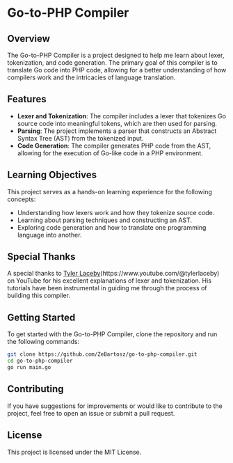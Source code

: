 # Go-to-PHP Compiler

## Overview

The Go-to-PHP Compiler is a project designed to help me learn about lexer, tokenization, and code generation. The primary goal of this compiler is to translate Go code into PHP code, allowing for a better understanding of how compilers work and the intricacies of language translation.

## Features

- **Lexer and Tokenization**: The compiler includes a lexer that tokenizes Go source code into meaningful tokens, which are then used for parsing.
- **Parsing**: The project implements a parser that constructs an Abstract Syntax Tree (AST) from the tokenized input.
- **Code Generation**: The compiler generates PHP code from the AST, allowing for the execution of Go-like code in a PHP environment.

## Learning Objectives

This project serves as a hands-on learning experience for the following concepts:

- Understanding how lexers work and how they tokenize source code.
- Learning about parsing techniques and constructing an AST.
- Exploring code generation and how to translate one programming language into another.

## Special Thanks

A special thanks to [Tyler Laceby](**https://www.youtube.com/channel/UC1g1g0g0g0g0g0g0g0g0g0**)(https://www.youtube.com/@tylerlaceby) on YouTube for his excellent explanations of lexer and tokenization. His tutorials have been instrumental in guiding me through the process of building this compiler.

## Getting Started

To get started with the Go-to-PHP Compiler, clone the repository and run the following commands:

```bash
git clone https://github.com/ZeBartosz/go-to-php-compiler.git
cd go-to-php-compiler
go run main.go
```

## Contributing

If you have suggestions for improvements or would like to contribute to the project, feel free to open an issue or submit a pull request.

## License 

This project is licensed under the MIT License.
